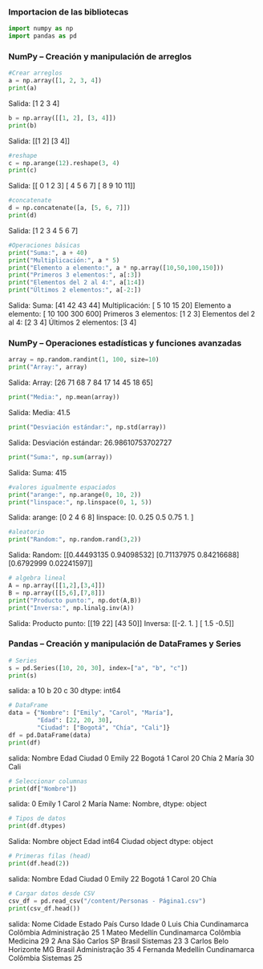 ### Importacion de las bibliotecas
```python
import numpy as np
import pandas as pd
```

### NumPy – Creación y manipulación de arreglos
```python
#Crear arreglos
a = np.array([1, 2, 3, 4])
print(a)
```
Salida:
[1 2 3 4]

```python
b = np.array([[1, 2], [3, 4]])
print(b)
```
Salida:
[[1 2]
[3 4]]

```python
#reshape
c = np.arange(12).reshape(3, 4)
print(c)
```
Salida:
[[ 0  1  2  3]
 [ 4  5  6  7]
 [ 8  9 10 11]]

```python
#concatenate
d = np.concatenate([a, [5, 6, 7]])
print(d)
```
Salida:
[1 2 3 4 5 6 7]

```python
#Operaciones básicas
print("Suma:", a + 40)
print("Multiplicación:", a * 5)
print("Elemento a elemento:", a * np.array([10,50,100,150]))
print("Primeros 3 elementos:", a[:3])
print("Elementos del 2 al 4:", a[1:4])
print("Últimos 2 elementos:", a[-2:])
```
Salida:
Suma: [41 42 43 44]
Multiplicación: [ 5 10 15 20]
Elemento a elemento: [ 10 100 300 600]
Primeros 3 elementos: [1 2 3]
Elementos del 2 al 4: [2 3 4]
Últimos 2 elementos: [3 4]

### NumPy – Operaciones estadísticas y funciones avanzadas
```python
array = np.random.randint(1, 100, size=10)
print("Array:", array)
```
Salida:
Array: [26 71 68  7 84 17 14 45 18 65]

```python
print("Media:", np.mean(array))
```
Salida:
Media: 41.5

```python
print("Desviación estándar:", np.std(array))
```
Salida:
Desviación estándar: 26.98610753702727

```python
print("Suma:", np.sum(array))
```
Salida:
Suma: 415

```python
#valores igualmente espaciados
print("arange:", np.arange(0, 10, 2))
print("linspace:", np.linspace(0, 1, 5))
```
Salida:
arange: [0 2 4 6 8]
linspace: [0.   0.25 0.5  0.75 1.  ]

```python
#aleatorio
print("Random:", np.random.rand(3,2))
```
Salida:
Random: [[0.44493135 0.94098532]
 [0.71137975 0.84216688]
 [0.6792999  0.02241597]]

```python
# algebra lineal
A = np.array([[1,2],[3,4]])
B = np.array([[5,6],[7,8]])
print("Producto punto:", np.dot(A,B))
print("Inversa:", np.linalg.inv(A))
```
Salida:
Producto punto: [[19 22]
 [43 50]]
Inversa: [[-2.   1. ]
 [ 1.5 -0.5]]

### Pandas – Creación y manipulación de DataFrames y Series
```python
# Series
s = pd.Series([10, 20, 30], index=["a", "b", "c"])
print(s)
```
salida:
a    10
b    20
c    30
dtype: int64

```python
# DataFrame
data = {"Nombre": ["Emily", "Carol", "María"],
        "Edad": [22, 20, 30],
        "Ciudad": ["Bogotá", "Chía", "Cali"]}
df = pd.DataFrame(data)
print(df)
```
salida:
Nombre  Edad  Ciudad
0  Emily    22  Bogotá
1  Carol    20    Chía
2  María    30    Cali

```python
# Seleccionar columnas
print(df["Nombre"])
```
salida:
0    Emily
1    Carol
2    María
Name: Nombre, dtype: object

```python
# Tipos de datos
print(df.dtypes)
```
Salida:
Nombre    object
Edad       int64
Ciudad    object
dtype: object

```python
# Primeras filas (head)
print(df.head(2))
```
salida:
Nombre  Edad  Ciudad
0  Emily    22  Bogotá
1  Carol    20    Chía

```python
# Cargar datos desde CSV
csv_df = pd.read_csv("/content/Personas - Página1.csv")
print(csv_df.head())
```
salida:
   Nome          Cidade        Estado      País          Curso  Idade
0      Luis            Chia  Cundinamarca  Colômbia  Administração     25
1     Mateo        Medellín  Cundinamarca  Colômbia       Medicina     29
2       Ana      São Carlos            SP    Brasil       Sistemas     23
3    Carlos  Belo Horizonte            MG    Brasil  Administração     35
4  Fernanda        Medellín  Cundinamarca  Colômbia       Sistemas     25

